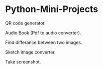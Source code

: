# Python-Mini-Projects

QR code generator. 

Audio Book (Pdf to audio converter).

Find differance between two images.

Sketch image converter.

Take screenshot.
